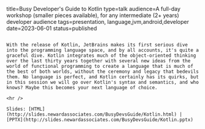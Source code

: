 title=Busy Developer's Guide to Kotlin
type=talk
audience=A full-day workshop (smaller pieces available), for any intermediate (2+ years) developer audience
tags=presentation, language,jvm,android,developer
date=2023-06-01
status=published
~~~~~~

With the release of Kotlin, JetBrains makes its first serious dive into the programming language space, and by all accounts, it's quite a graceful dive. Kotlin integrates much of the object-oriented thinking over the last thirty years together with several new ideas from the world of functional programming to create a language that is much of the best of both worlds, without the ceremony and legacy that bedevils them. No language is perfect, and Kotlin certainly has its quirks, but in this session we will go over Kotlin's syntax and semantics, and who knows? Maybe this becomes your next language of choice.
    
<hr />

Slides: [HTML](http://slides.newardassociates.com/BusyDevsGuide/Kotlin.html) | [PPTX](http://slides.newardassociates.com/BusyDevsGuide/Kotlin.pptx)
